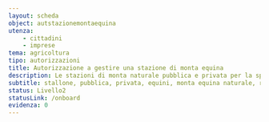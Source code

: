 ```yaml
---
layout: scheda
object: autstazionemontaequina
utenza:
    - cittadini
    - imprese
tema: agricoltura
tipo: autorizzazioni
title: Autorizzazione a gestire una stazione di monta equina
description: Le stazioni di monta naturale pubblica e privata per la specie equina sono soggette ad autorizzazione regionale
subtitle: stallone, pubblica, privata, equini, monta equina naturale, riproduzione animale
status: Livello2
statusLink: /onboard
evidenza: 0
---
```

